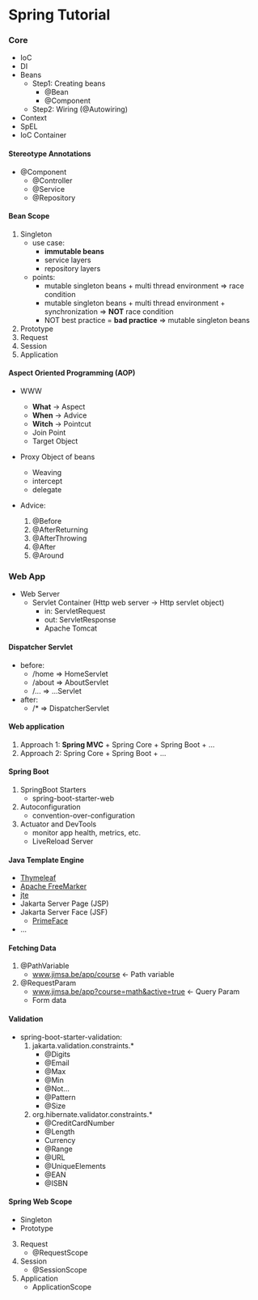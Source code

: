 # Spring Tutorial


### Core

* IoC
* DI
* Beans
  * Step1: Creating beans
    * @Bean
    * @Component
  * Step2: Wiring (@Autowiring)
* Context
* SpEL
* IoC Container


#### Stereotype Annotations

- @Component
  - @Controller
  - @Service
  - @Repository


#### Bean Scope

1. Singleton
   - use case: 
     - **immutable beans**
     - service layers
     - repository layers
   - points:
     - mutable singleton beans + multi thread environment => race condition
     - mutable singleton beans + multi thread environment + synchronization => **NOT** race condition
     - NOT best practice = **bad practice** => mutable singleton beans
2. Prototype
3. Request
4. Session
5. Application


#### Aspect Oriented Programming (AOP)

- WWW
  - **What** -> Aspect
  - **When** -> Advice
  - **Witch** -> Pointcut
  - Join Point
  - Target Object

- Proxy Object of beans 
  - Weaving
  - intercept
  - delegate

- Advice:
  1. @Before
  2. @AfterReturning
  3. @AfterThrowing
  4. @After
  5. @Around


### Web App

- Web Server
  - Servlet Container (Http web server -> Http servlet object)
    - in: ServletRequest
    - out: ServletResponse
    - Apache Tomcat

#### Dispatcher Servlet

- before:
  - /home => HomeServlet
  - /about => AboutServlet
  - /... => ...Servlet
- after:
  - /* => DispatcherServlet


#### Web application

1. Approach 1: **Spring MVC** + Spring Core + Spring Boot + ...
2. Approach 2: Spring Core + Spring Boot + ...


#### Spring Boot

1. SpringBoot Starters
   - spring-boot-starter-web
2. Autoconfiguration
   - convention-over-configuration
3. Actuator and DevTools
   - monitor app health, metrics, etc.
   - LiveReload Server


#### Java Template Engine

- [Thymeleaf](https://www.thymeleaf.org/)
- [Apache FreeMarker](https://freemarker.apache.org/index.html)
- [jte](https://jte.gg/)
- Jakarta Server Page (JSP)
- Jakarta Server Face (JSF)
  - [PrimeFace](https://www.primefaces.org/)
- ...


#### Fetching Data

1. @PathVariable
   - www.jimsa.be/app/course <- Path variable
2. @RequestParam
   - www.jimsa.be/app?course=math&active=true <- Query Param
   - Form data


#### Validation

- spring-boot-starter-validation:
  1. jakarta.validation.constraints.*
     - @Digits
     - @Email
     - @Max
     - @Min
     - @Not...
     - @Pattern
     - @Size
  2. org.hibernate.validator.constraints.*
     - @CreditCardNumber
     - @Length
     - Currency
     - @Range
     - @URL
     - @UniqueElements
     - @EAN
     - @ISBN


#### Spring Web Scope

- Singleton
- Prototype
3. Request
   - @RequestScope
4. Session
   - @SessionScope
5. Application
   - ApplicationScope

